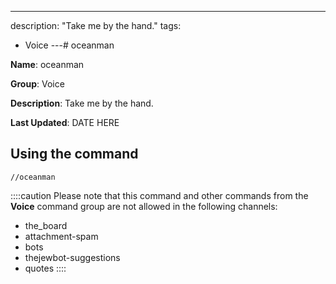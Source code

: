 ---
description: "Take me by the hand."
tags:
  - Voice
---# oceanman

**Name**: oceanman

**Group**: Voice

**Description**: Take me by the hand.

**Last Updated**: DATE HERE

## Using the command

    //oceanman

::::caution Please note that this command and other commands from the **Voice** command group are not allowed in the following channels:
- the_board
- attachment-spam
- bots
- thejewbot-suggestions
- quotes
::::